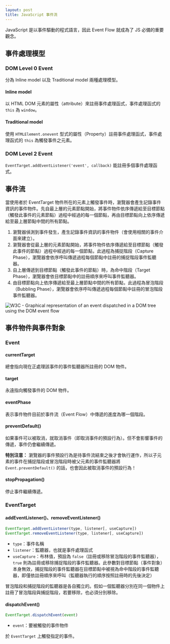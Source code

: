 ```yaml
---
layout: post
title: JavaScript 事件流
---
```


JavaScript 是以事件驅動的程式語言，因此 Event Flow 就成為了 JS 必備的重要觀念。

## 事件處理模型

### DOM Level 0 Event
分為 Inline model 以及 Traditional model 兩種處理模型。

#### Inline model
以 HTML DOM 元素的屬性（attribute）來註冊事件處理函式，事件處理函式的 `this` 為 `window`。

#### Traditional model
使用 `HTMLElement.onevent` 型式的屬性（Property）註冊事件處理函式，事件處理函式的 `this` 為觸發事件之元素。

### DOM Level 2 Event
`EventTarget.addEventListener('event', callback)` 能註冊多個事件處理函式。

## 事件流
當使用者於 EventTarget 物件所在的元素上觸發事件時，瀏覽器會產生記錄事件資訊的事件物件。先自最上層的元素節點開始，將事件物件依序傳遞給至目標節點（觸發此事件的元素節點）過程中經過的每一個節點，再由目標節點向上依序傳遞給至最上層節點中間的所有節點。

1. 瀏覽器偵測到事件發生，產生記錄事件資訊的事件物件（會使用相關的事件介面來建立）。
2. 瀏覽器會從最上層的元素節點開始，將事件物件依序傳遞給至目標節點（觸發此事件的節點）過程中經過的每一個節點，此過程為捕捉階段（Capture Phase），瀏覽器會依序呼叫傳遞過程每個節點中註冊的捕捉階段事件監聽器。
3. 自上層傳遞到目標節點（觸發此事件的節點）時，為命中階段（Target Phase），瀏覽器會依目標節點中的註冊順序來呼叫事件監聽器。
4. 由目標節點向上依序傳遞給至最上層節點中間的所有節點，此過程為冒泡階段（Bubbling Phase），瀏覽器會依序呼叫傳遞過程每個節點中註冊的冒泡階段事件監聽器。

![W3C - Graphical representation of an event dispatched in a DOM tree using the DOM event flow](https://www.w3.org/TR/DOM-Level-3-Events/images/eventflow.svg)

## 事件物件與事件對象

### Event

#### currentTarget
總會指向現在正處理該事件的事件監聽器所註冊的 DOM 物件。

#### target
永遠指向觸發事件的 DOM 物件。

#### eventPhase
表示事件物件目前於事件流（Event Flow）中傳遞的進度為哪一個階段。

#### preventDefault()
如果事件可以被取消，就取消事件（即取消事件的預設行為）。但不會影響事件的傳遞，事件仍會繼續傳遞。

__特別注意：__
瀏覽器的事件預設行為是待事件流結束之後才會執行運作，所以子元素的事件在捕捉階段或冒泡階段時被父元素的事件監聽器將 `Event.preventDefault()` 的話，也會因此被取消事件的預設行為！

#### stopPropagation()
停止事件繼續傳遞。

### EventTarget

#### addEventListener()、removeEventListener()
```javascript
EventTarget.addEventListener(type, listener[, useCapture])
EventTarget.removeEventListener(type, listener[, useCapture])
```

* `type`：事件名稱
* `listener`：監聽器，也就是事件處理函式
* `useCapture`：布林值，預設為 `false`（註冊或移除冒泡階段的事件監聽器），`true` 則為註冊或移除捕捉階段的事件監聽器。此參數對目標節點（事件對象）本身無效，捕捉階段的事件監聽器在目標節點中被視為命中階段的事件監聽器，即僅依註冊順序來呼叫（監聽器執行的順序按照註冊時的先後決定）

冒泡階段和捕捉階段的監聽器是各自獨立的。假如一個監聽器分別在同一個物件上註冊了冒泡階段與捕捉階段，若要移除，也必須分別移除。

#### dispatchEvent()
```javascript
EventTarget.dispatchEvent(event)
```

* `event`：要被觸發的事件物件

於 `EventTarget` 上觸發指定的事件。
